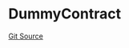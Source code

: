 # DummyContract
[Git Source](https://github.com/metacontract/mc/blob/main/src/devkit/Flattened.sol)


